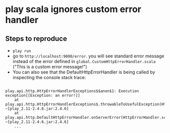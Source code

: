 # play scala ignores custom error handler

## Steps to reproduce
- `play run`
- go to `http://localhost:9000/error`. you will see standard error message instead
  of the error defined in `global.CustomHttpErrorHandler.scala` ("This is a custom error message!")
- You can also see that the DefaultHttpErrorHandler is being called by inspecting the console stack trace:

```

play.api.http.HttpErrorHandlerExceptions$$anon$1: Execution exception[[Exception: an error!]]
	at play.api.http.HttpErrorHandlerExceptions$.throwableToUsefulException(HttpErrorHandler.scala:265) ~[play_2.11-2.4.6.jar:2.4.6]
	at play.api.http.DefaultHttpErrorHandler.onServerError(HttpErrorHandler.scala:191) ~[play_2.11-2.4.6.jar:2.4.6]
    ... 
```

